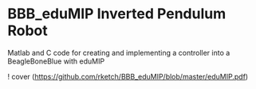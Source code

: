 # BBB_eduMIP Inverted Pendulum Robot

Matlab and C code for creating and implementing a controller into a BeagleBoneBlue with eduMIP

! cover (https://github.com/rketch/BBB_eduMIP/blob/master/eduMIP.pdf)
